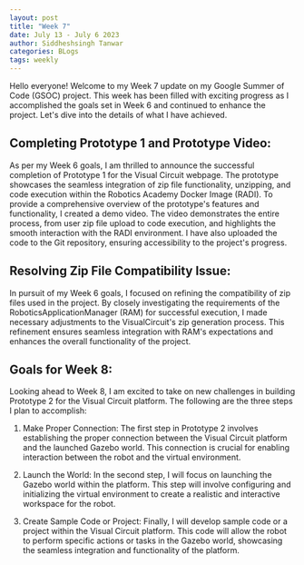 ```yaml
---
layout: post
title: "Week 7"
date: July 13 - July 6 2023
author: Siddheshsingh Tanwar
categories: BLogs
tags: weekly
---
```


Hello everyone! Welcome to my Week 7 update on my Google Summer of Code (GSOC) project. This week has been filled with exciting progress as I accomplished the goals set in Week 6 and continued to enhance the project. Let's dive into the details of what I have achieved.

## Completing Prototype 1 and Prototype Video:
As per my Week 6 goals, I am thrilled to announce the successful completion of Prototype 1 for the Visual Circuit webpage. The prototype showcases the seamless integration of zip file functionality, unzipping, and code execution within the Robotics Academy Docker Image (RADI). To provide a comprehensive overview of the prototype's features and functionality, I created a demo video. The video demonstrates the entire process, from user zip file upload to code execution, and highlights the smooth interaction with the RADI environment. I have also uploaded the code to the Git repository, ensuring accessibility to the project's progress.

## Resolving Zip File Compatibility Issue:
In pursuit of my Week 6 goals, I focused on refining the compatibility of zip files used in the project. By closely investigating the requirements of the RoboticsApplicationManager (RAM) for successful execution, I made necessary adjustments to the VisualCircuit's zip generation process. This refinement ensures seamless integration with RAM's expectations and enhances the overall functionality of the project.

## Goals for Week 8: 
Looking ahead to Week 8, I am excited to take on new challenges in building Prototype 2 for the Visual Circuit platform. The following are the three steps I plan to accomplish:

1. Make Proper Connection:
The first step in Prototype 2 involves establishing the proper connection between the Visual Circuit platform and the launched Gazebo world. This connection is crucial for enabling interaction between the robot and the virtual environment.

2. Launch the World:
In the second step, I will focus on launching the Gazebo world within the platform. This step will involve configuring and initializing the virtual environment to create a realistic and interactive workspace for the robot.

3. Create Sample Code or Project:
Finally, I will develop sample code or a project within the Visual Circuit platform. This code will allow the robot to perform specific actions or tasks in the Gazebo world, showcasing the seamless integration and functionality of the platform.
